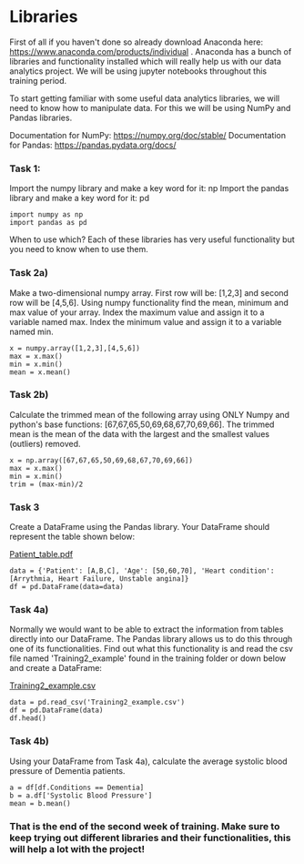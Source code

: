 # Libraries

First of all if you haven't done so already download Anaconda here: https://www.anaconda.com/products/individual . Anaconda has a bunch of libraries and functionality installed which will really help us with our data analytics project. We will be using jupyter notebooks throughout this training period. 

To start getting familiar with some useful data analytics libraries, we will need to know how to manipulate data. For this we will be using NumPy and Pandas libraries. 

Documentation for NumPy: https://numpy.org/doc/stable/
Documentation for Pandas: https://pandas.pydata.org/docs/

### Task 1: 

Import the numpy library and make a key word for it: np 
Import the pandas library and make a key word for it: pd

```
import numpy as np
import pandas as pd
```


When to use which? Each of these libraries has very useful functionality but you need to know when to use them. 

### Task 2a)
Make a two-dimensional numpy array. First row will be: [1,2,3] and second row will be [4,5,6]. 
Using numpy functionality find the mean, minimum and max value of your array. Index the maximum value and assign it to a variable named max. Index the minimum value and assign it to a variable named min. 

```
x = numpy.array([1,2,3],[4,5,6])
max = x.max()
min = x.min()
mean = x.mean()
```

### Task 2b)
Calculate the trimmed mean of the following array using ONLY Numpy and python's base functions: [67,67,65,50,69,68,67,70,69,66]. The trimmed mean is the mean of the data with the largest and the smallest values (outliers) removed.

```
x = np.array([67,67,65,50,69,68,67,70,69,66])
max = x.max()
min = x.min()
trim = (max-min)/2
```

### Task 3

Create a DataFrame using the Pandas library. Your DataFrame should represent the table shown below: 

[Patient_table.pdf](https://github.com/alepgr/gubmes-hda/blob/main/Training/Patient_table.pdf)


```
data = {'Patient': [A,B,C], 'Age': [50,60,70], 'Heart condition': [Arrythmia, Heart Failure, Unstable angina]}
df = pd.DataFrame(data=data)
```

### Task 4a)
Normally we would want to be able to extract the information from tables directly into our DataFrame. The Pandas library allows us to do this through one of its functionalities. Find out what this functionality is and read the csv file named 'Training2_example' found in the training folder or down below and create a DataFrame:

[Training2_example.csv](https://github.com/alepgr/gubmes-hda/blob/main/Training/Training2_example.csv)

```
data = pd.read_csv('Training2_example.csv')
df = pd.DataFrame(data)
df.head()
```

### Task 4b)
Using your DataFrame from Task 4a), calculate the average systolic blood pressure of Dementia patients.

```
a = df[df.Conditions == Dementia]
b = a.df['Systolic Blood Pressure']
mean = b.mean()
```

### That is the end of the second week of training. Make sure to keep trying out different libraries and their functionalities, this will help a lot with the project!

